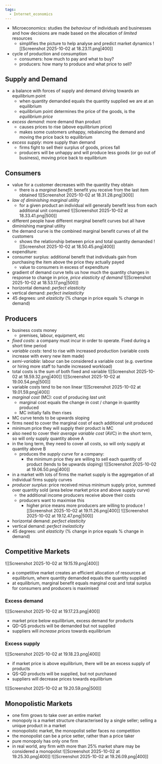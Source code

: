 ```yaml
---
tags:
  - Internet_economics
---
```

- Microeconomics: studies the *behaviour* of individuals and businesses and how decisions are made based on the allocation of *limited* resources
	- simplifies the picture to help analyse and predict market dynamics
![[Screenshot 2025-10-02 at 18.23.11.png|400]]
- cycle of production and consumption
	- consumers: how much to pay and what to buy?
	- producers: how many to produce and what price to sell?
## Supply and Demand
- a balance with forces of supply and demand driving towards an equilibrium point
	- when quantity demanded equals the quantity supplied we are at an equilibrium
	- equilibrium point determines the price of the goods, is the *equilibrium price*
- *excess demand*: more demand than product
	- causes prices to rise (above equilibrium price)
	- makes some customers unhappy, rebalancing the demand and moving the price back to equilibrium
- *excess supply*: more supply than demand
	- firms fight to sell their surplus of goods, prices fall
	- producers will be unhappy and will produce less goods (or go out of business), moving price back to equilibrium
## Consumers
- value for a customer decreases with the quantity they obtain
	- there is a *marginal benefit*: benefit you receive from the last item obtained
	![[Screenshot 2025-10-02 at 18.31.28.png|300]]
- *law of diminishing marginal utility*
	- for a given product an individual will generally benefit less from each additional unit consumed
![[Screenshot 2025-10-02 at 18.33.41.png|500]]
- different people have different marginal benefit curves but all have diminishing marginal utility
- the demand curve is the combined marginal benefit curves of all the customers
	- shows the relationship between price and total quantity demanded
![[Screenshot 2025-10-02 at 18.50.45.png|400]]
- expenditure: 
- consumer surplus: additional benefit that individuals gain from purchasing the item above the price they actually payed
	- value to consumers in excess of expenditure
- gradient of demand curve tells us how much the quantity changes in response to change in price, *price elasticity of demand*
![[Screenshot 2025-10-02 at 18.53.17.png|500]]
- horizontal demand: *perfect elasticity*
- vertical demand: *perfect inelasticity*
- 45 degrees: *unit elasticity* (% change in price equals % change in demand)
## Producers
- business costs money
	- premises, labour, equipment, etc
- *fixed costs*: a company must incur in order to operate. Fixed during a short time period
- *variable costs*: tend to rise with increased production (variable costs increase with every new item made)
- *semi-variable*: labour can be considered a variable cost (e.g. overtime or hiring more staff to handle increased workload) 
- total costs is the sum of both fixed and variable
![[Screenshot 2025-10-02 at 18.59.32.png|400]]
![[Screenshot 2025-10-02 at 19.00.54.png|500]]
- variable costs tend to be non linear
![[Screenshot 2025-10-02 at 19.01.59.png|400]]
- *marginal cost* (MC): cost of producing *last* unit
	- marginal cost equals the change in cost / change in quantity produced
	- MC initially falls then rises
- MC curve tends to be upwards sloping
- firms need to cover the marginal cost of each additional unit produced
- minimum price they will supply their product is MC
- also need to cover their *average variable cost* (AVC) in the short term, so will only supply quantity above A
- in the long term, they need to cover all costs, so will only supply at quantity above B
	- produces the *supply curve* for a company:
		- the minimum price they are willing to sell each quantity of product (tends to be upwards sloping)
![[Screenshot 2025-10-02 at 19.06.50.png|400]]
- in a market with lots of firms the market supply is the aggregation of all individual firms supply curves
- *producer surplus*: price received minus minimum supply price, summed over quantity sold (area below market price and above supply curve)
	- the additional income producers receive above their costs
	- producers want to maximise this
		- higher price means more producers are willing to produce
![[Screenshot 2025-10-02 at 19.11.26.png|400]]
![[Screenshot 2025-10-02 at 19.12.47.png|500]]
- horizontal demand: *perfect elasticity*
- vertical demand: *perfect inelasticity*
- 45 degrees: *unit elasticity* (% change in price equals % change in demand)
## Competitive Markets
![[Screenshot 2025-10-02 at 19.15.19.png|400]]
- a competitive market creates an efficient allocation of resources at equilibrium, where quantity demanded equals the quantity supplied
- at equilibrium, marginal benefit equals marginal cost and total surplus for consumers and producers is maximised
### Excess demand
![[Screenshot 2025-10-02 at 19.17.23.png|400]]
- market price below equilibrium, excess demand for products
- QD-QS products will be demanded but not supplied
- suppliers will *increase prices* towards equilibrium
### Excess supply
![[Screenshot 2025-10-02 at 19.18.23.png|400]]
- if market price is above equilibrium, there will be an excess supply of products
- QS-QD products will be supplied, but not purchased
- suppliers will decrease prices towards equilibrium

![[Screenshot 2025-10-02 at 19.20.59.png|500]]
## Monopolistic Markets
- one firm grows to take over an entire market
- monopoly is a market structure characterised by a single seller; selling a unique product in a market
- monopolistic market, the monopolist seller faces no competition
- the monopolist can be a price setter, rather than a price taker
- pure monopoly has only one firm
- in real world, any firm with more than 25% market share may be considered a monopolist
![[Screenshot 2025-10-02 at 19.25.30.png|400]]
![[Screenshot 2025-10-02 at 19.26.09.png|400]]